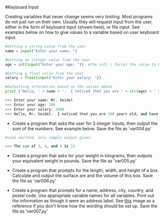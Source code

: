 #Keyboard Input

Creating variables that never change seems very limiting.  Most programs do not just run on their own.  Usually they will request input from the user, either in the form of keyboard input (shown here), or file input.  See examples below on how to give values to a variable based on user keyboard input.

```python
#Getting a string value from the user
name = input("Enter your name: ")

#Getting an integer value from the user
age = int(input("Enter your age: "))  #the int( ) forces the value to be an integer

#Getting a float value from the user
salary = float(input("Enter your salary: "))

#Outputting information based on the values above
print ('Hello, ' + name + '.  I noticed that you are ' + str(age) + ' years old, and have a salary of ' + str(salary) + '.')

>>> Enter your name: Mr. Seidel
>>> Enter your age: 100
>>> Enter your salary: 1000
>>> Hello, Mr. Seidel.  I noticed that you are 100 years old, and have a salary of 1000.
```

* Create a program that asks the user for 3 integer inputs, then output the sum of the numbers.  See example below.  Save the file as 'var004.py'

```python
#code omitted, only sample output given

>>> The sum of 3, 4, and 6 is 13
```

* Create a program that asks for your weight in kilograms, then outputs your equivalent weight in pounds.  Save the file as 'var005.py'

* Create a program that prompts for the length, width, and height of a box.  Calculate and output the surface are and the volume of this box.  Save the file as 'var006.py'

* Create a program that prompts for a name, address, city, country, and postal code.  Use appropriate variable names for all variables.  Print out the information as though it were an address label.  See [this](http://rlv.zcache.ca/canada_maple_leaf_flag_gray_and_black_design_label-ra2922e7f29604aa5af6d84b0298c203b_v1130_8byvr_324.jpg) image as a reference if you don't know how the wording should be set up.  Save the file as 'var007.py'